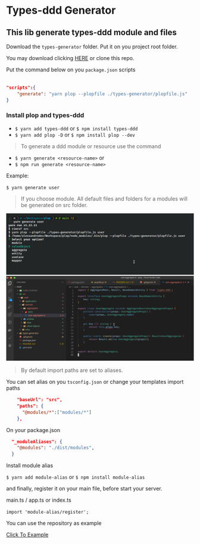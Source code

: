 # Types-ddd Generator

## This lib generate types-ddd module and files

Download the `types-generator` folder. Put it on you project root folder.

You may download clicking [HERE](https://downgit.github.io/#/home?url=https:%2F%2Fgithub.com%2F4lessandrodev%2Ftypes-generator%2Ftree%2Fmain%2Ftypes-generator) or clone this repo.

Put the command below on you `package.json` scripts

```json

"scripts":{
    "generate": "yarn plop --plopfile ./types-generator/plopfile.js"
}

```

### Install plop and types-ddd

* `$ yarn add types-ddd` or `$ npm install types-ddd`
* `$ yarn add plop -D` or `$ npm install plop --dev`

> To generate a ddd module or resource use the command 

* `$ yarn generate <resource-name>` or 
* `$ npm run generate <resource-name>`

Example:

`$ yarn generate user`


> If you choose module. All default files and folders for a modules will be generated on src folder.

![./readme/options.png](./readme/options.png)
![./readme/generated.png](./readme/generated.png)

> By default import paths are set to aliases.

You can set alias on you `tsconfig.json` or change your templates import paths

```json
    "baseUrl": "src",
    "paths": {
      "@modules/*":["modules/*"]
    },
```

On your package.json 

```json
  "_moduleAliases": {
    "@modules": "./dist/modules",
  }
```

Install module alias 

`$ yarn add module-alias` or `$ npm install module-alias`

and finally, register it on your main file, before start your server.

main.ts / app.ts or index.ts

`import 'module-alias/register';`

You can use the repository as example 

[Click To Example](https://github.com/4lessandrodev/simple-ddd-app-example)
